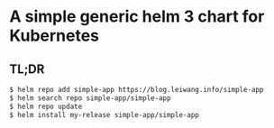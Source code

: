 # A simple generic helm 3 chart for Kubernetes

## TL;DR

```bash
$ helm repo add simple-app https://blog.leiwang.info/simple-app
$ helm search repo simple-app/simple-app
$ helm repo update
$ helm install my-release simple-app/simple-app
```